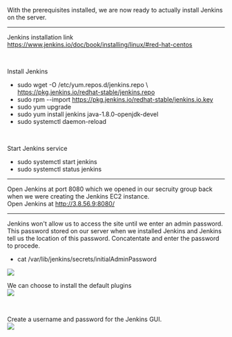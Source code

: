 With the prerequisites installed, we are now ready to actually install Jenkins on the server.

<hr>

Jenkins installation link
<br>
https://www.jenkins.io/doc/book/installing/linux/#red-hat-centos 

<br>

Install Jenkins
- sudo wget -O /etc/yum.repos.d/jenkins.repo \ 
https://pkg.jenkins.io/redhat-stable/jenkins.repo 
- sudo rpm --import https://pkg.jenkins.io/redhat-stable/jenkins.io.key 
- sudo yum upgrade 
- sudo yum install jenkins java-1.8.0-openjdk-devel 
- sudo systemctl daemon-reload

<br>

Start Jenkins service
- sudo systemctl start jenkins 
- sudo systemctl status jenkins 

<hr>

Open Jenkins at port 8080 which we opened in our secruity group back when we were creating the Jenkins EC2 instance.
<br>
Open Jenkins at http://3.8.56.9:8080/

<hr>

Jenkins won't allow us to access the site until we enter an admin password. This password stored on our server when we installed Jenkins and Jenkins tell us the location of this password. Concatentate and enter the password to procede.

- cat /var/lib/jenkins/secrets/initialAdminPassword

<img src="https://github.com/LawrenceDavy13/DevopsProject-2-Java/blob/main/images/Setup%20Jenkins%20server/Install%20jenkins/image.png">

<br>

We can choose to install the default plugins
<br>
<img src="https://github.com/LawrenceDavy13/DevopsProject-2-Java/blob/main/images/Setup%20Jenkins%20server/Install%20jenkins/image2.png">

<br>

Create a username and password for the Jenkins GUI.
<br>
<img src="https://github.com/LawrenceDavy13/DevopsProject-2-Java/blob/main/images/Setup%20Jenkins%20server/Install%20jenkins/image3.png">


